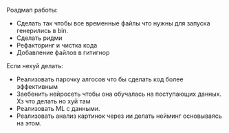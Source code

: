 Роадмап работы:

 - Сделать так чтобы все временные файлы что нужны для запуска генерились в bin.
 - Сделать ридми
 - Рефакторинг и чистка кода
 - Добавление файлов в гитигнор



Если нехуй делать:

- Реализовать парочку алгосов что бы сделать код более эффективным
- Заебенить нейросеть чтобы она обучалась на поступающих данных. Хз что делать но хуй там
- Реализовать ML с данными.
- Реализовать анализ картинок через ии делать нейминг основываясь на этом.
